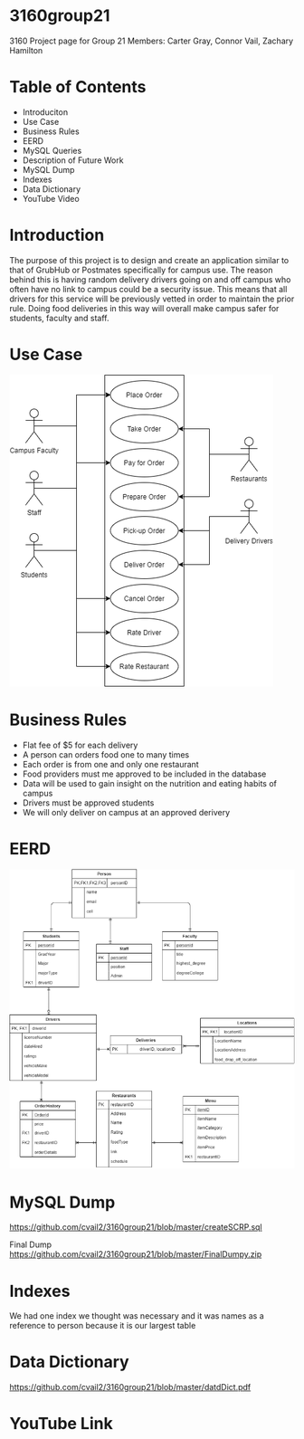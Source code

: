 # 3160group21
3160 Project page for Group 21
Members: Carter Gray, Connor Vail, Zachary Hamilton

# Table of Contents
* Introduciton
* Use Case
* Business Rules
* EERD
* MySQL Queries
* Description of Future Work
* MySQL Dump
* Indexes
* Data Dictionary
* YouTube Video

# Introduction
The purpose of this project is to design and create an application similar to that of GrubHub or Postmates specifically for campus use. The reason behind this is having random delivery drivers going on and off campus who often have no link to campus could be a security issue. This means that all drivers for this service will be previously vetted in order to maintain the prior rule. Doing food deliveries in this way will overall make campus safer for students, faculty and staff.

# Use Case
![Image of Use Case](https://github.com/cvail2/3160group21/blob/master/useCaseDeliver2-3160.png)

# Business Rules
* Flat fee of $5 for each delivery 
* A person can orders food one to many times
* Each order is from one and only one restaurant 
* Food providers must me approved to be included in the database
* Data will be used to gain insight on the nutrition and eating habits of campus
* Drivers must be approved students
* We will only deliver on campus at an approved derivery 

# EERD
![Image of EERD](https://github.com/cvail2/3160group21/blob/master/Untitled%20Diagram.png)

# MySQL Dump

  https://github.com/cvail2/3160group21/blob/master/createSCRP.sql
  
  Final Dump
  https://github.com/cvail2/3160group21/blob/master/FinalDumpy.zip

# Indexes

 We had one index we thought was necessary and it was names as a reference to person because it is our largest table

# Data Dictionary

  https://github.com/cvail2/3160group21/blob/master/datdDict.pdf
  
# YouTube Link


